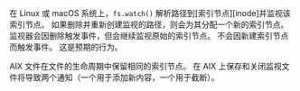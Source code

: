 
<!--type=misc-->

在 Linux 或 macOS 系统上，`fs.watch()` 解析路径到[索引节点][inode]并监视该索引节点。
如果删除并重新创建监视的路径，则会为其分配一个新的索引节点。 
监视器会因删除触发事件，但会继续监视原始的索引节点。
不会因新建索引节点而触发事件。
这是预期的行为。

AIX 文件在文件的生命周期中保留相同的索引节点。 
在 AIX 上保存和关闭监视文件将导致两个通知（一个用于添加新内容，一个用于截断）。

